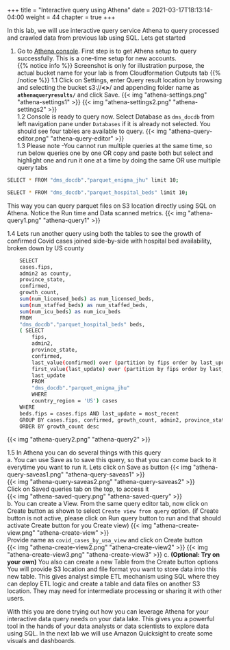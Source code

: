 +++
title = "Interactive query using Athena"
date = 2021-03-17T18:13:14-04:00
weight = 44
chapter = true
+++

In this lab, we will use interactive query service Athena to query processed and crawled data from previous lab using SQL. Lets get started

1.  Go to [Athena console](https://us-east-2.console.aws.amazon.com/athena/home?region=us-east-2#query). First step is to get Athena setup to query successfully. This is a one-time setup for new accounts.   
{{% notice info %}}
Screenshot is only for illustration purpose, the actual bucket name for your lab is from Cloudformation Outputs tab
{{% /notice %}}
1.1 Click on Settings, enter Query result location by browsing and selecting the bucket s3://**<<dmslabs3bucket>>**/ and appending folder name as **`athenaqueryresults/`** and click Save.
    {{< img "athena-settings.png" "athena-settings1" >}} 
    {{< img "athena-settings2.png" "athena-settings2" >}}   
1.2 Console is ready to query now. Select Database as `dms_docdb` from left navigation pane under `Databases` if it is already not selected. You should see four tables are available to query.
    {{< img "athena-query-editor.png" "athena-query-editor" >}}    
1.3 Please note -You cannot run multiple queries at the same time, so run below queries one by one OR copy and paste both but select and highlight one and run it one at a time by doing the same OR use multiple query tabs
```bash
SELECT * FROM "dms_docdb"."parquet_enigma_jhu" limit 10;
```
```bash
SELECT * FROM "dms_docdb"."parquet_hospital_beds" limit 10;
```

This way you can query parquet files on S3 location directly using SQL on Athena. Notice the Run time and Data scanned metrics.
{{< img "athena-query1.png" "athena-query1" >}} 

1.4 Lets run another query using both the tables to see the growth of confirmed Covid cases joined side-by-side with hospital bed availability, broken down by US county

```bash
    SELECT 
    cases.fips, 
    admin2 as county, 
    province_state, 
    confirmed,
    growth_count, 
    sum(num_licensed_beds) as num_licensed_beds, 
    sum(num_staffed_beds) as num_staffed_beds, 
    sum(num_icu_beds) as num_icu_beds
    FROM 
    "dms_docdb"."parquet_hospital_beds" beds, 
    ( SELECT 
        fips, 
        admin2, 
        province_state, 
        confirmed, 
        last_value(confirmed) over (partition by fips order by last_update) - first_value(confirmed) over (partition by fips order by last_update) as growth_count,
        first_value(last_update) over (partition by fips order by last_update desc) as most_recent,
        last_update
        FROM  
        "dms_docdb"."parquet_enigma_jhu" 
        WHERE 
        country_region = 'US') cases
    WHERE 
    beds.fips = cases.fips AND last_update = most_recent
    GROUP BY cases.fips, confirmed, growth_count, admin2, province_state
    ORDER BY growth_count desc
```

{{< img "athena-query2.png" "athena-query2" >}} 

1.5 In Athena you can do several things with this query    
    a.  You can use Save as to save this query, so that you can come back to it everytime you want to run it. Lets click on Save as button
    {{< img "athena-query-saveas1.png" "athena-query-saveas1" >}}   
    {{< img "athena-query-saveas2.png" "athena-query-saveas2" >}}  
    Click on Saved queries tab on the top, to access it  
    {{< img "athena-saved-query.png" "athena-saved-query" >}}  
    b.  You can create a View. From the same query editor tab, now click on Create button as shown to select `Create view from query` option.  (if Create button is not active, please click on Run query button to run and that should activate Create button for you Create view)
    {{< img "athena-create-view.png" "athena-create-view" >}}   
    Provide name as `covid_cases_by_usa_view` and click on Create button  
    {{< img "athena-create-view2.png" "athena-create-view2" >}} 
    {{< img "athena-create-view3.png" "athena-create-view3" >}} 
    c.  **(Optional: Try on your own)** You also can create a new Table from the Create button options
        You will provide S3 location and file format you want to store data into this new table. This gives analyst simple ETL mechanism using SQL where they can deploy ETL logic and create a table and data files on another S3 location. They may need for intermediate processing or sharing it with other users.

With this you are done trying out how you can leverage Athena for your interactive data query needs on your data lake. This gives you a powerful tool in the hands of your data analysts or data scientists to explore data using SQL. In the next lab we will use Amazon Quicksight to create some visuals and dashboards.